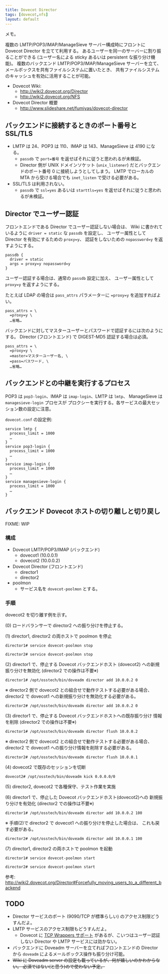 ```yaml
---
title: Dovecot Director
tags: [dovecot,nfs]
layout: default
---
```


メモ。

複数の LMTP/POP3/IMAP/ManageSieve サーバー構成時にフロントに Dovecot Director を立てて利用する。
あるユーザーを同一のサーバーに割り振ることができる (ユーザー名による sticky
あるいは persistent な振り分け機能)。
複数のバックエンド LMTP/POP3/IMAP/ManageSieve サーバーを立て、
メールボックスを共有ファイルシステムに置いたとき、
共有ファイルシステムのキャッシュを有効に活用することが可能。

* Dovecot Wiki:
    * <http://wiki2.dovecot.org/Director>
    * <http://wiki2.dovecot.org/NFS>
* Dovecot Director 概要
    * <http://www.slideshare.net/fumiyas/dovecot-director>

バックエンドに接続するときのポート番号と SSL/TLS
----------------------------------------------------------------------

* LMTP は 24、POP3 は 110、IMAP は 143、ManageSieve は 4190 になる。
    * `passdb` で `port=番号` を返せばそれに従うと思われるが未検証。
    * Director 側が UNIX ドメインソケット (`unix_listener`)
      だとバックエンドのポート番号 0 に接続しようとしてしまう。
      LMTP でローカルの MTA から受ける場合でも `inet_listen` で受ける必要がある。
* SSL/TLS は利用されない。
    * `passdb` で `ssl=yes` あるいは `starttls=yes` を返せばそれに従うと思われるが未検証。

Director でユーザー認証
----------------------------------------------------------------------

フロントエンドである Director でユーザー認証しない場合は、
Wiki に書かれているように `driver = static` な `passdb` を設定し、
ユーザー属性として Director を有効にするための `proxy=y`、
認証をしないための `nopassword=y` を返すようにする。

```
passdb {
  driver = static
  args = proxy=y nopassword=y
}
```

ユーザー認証する場合は、通常の `passdb` 設定に加え、
ユーザー属性として `proxy=y` を返すようにする。

たとえば LDAP の場合は `pass_attrs` パラメーターに `=proxy=y` を追加すればよい。

```
pass_attrs = \
  =proxy=y \
  …省略…
```

バックエンドに対してマスターユーザーとパスワードで認証するには次のようにする。
Director (フロントエンド) で DIGEST-MD5 認証する場合は必須。

```
pass_attrs = \
  =proxy=y \
  =master=マスターユーザー名, \
  =pass=パスワード, \
  …省略…
```

バックエンドとの中継を実行するプロセス
----------------------------------------------------------------------

POP3 は `pop3-login`、IMAP は `imap-login`、LMTP は `lmtp`、
ManageSieve は `managesieve-login` プロセスが
プロクシーを実行する。各サービスの最大セッション数の設定に注意。

`dovecot.conf` の設定例:

```
service lmtp {
  process_limit = 1000
  …
}
service pop3-login {
  process_limit = 1000
  …
}
service imap-login {
  process_limit = 1000
  …
}
service managesieve-login {
  process_limit = 1000
  …
}
```

バックエンド Dovecot ホストの切り離しと切り戻し
----------------------------------------------------------------------

FIXME: WIP

### 構成

* Dovecot LMTP/POP3/IMAP (バックエンド)
    * dovecot1 (10.0.0.1)
    * dovecot2 (10.0.0.2)
* Dovecot Director (フロントエンド)
    * director1
    * director2
* poolmon
    * サービス名を `dovecot-poolmon` とする。

### 手順

dovecot2 を切り離す例を示す。

(0) ロードバランサーで director2 への振り分けを停止する。

(1) director1, director2 の両ホストで poolmon を停止

```console
director1# service dovecot-poolmon stop
```

```console
director2# service dovecot-poolmon stop
```

(2) director1 で、停止する Dovecot バックエンドホスト (dovecot2)
    への新規振り分けを無効化 (director2 での操作は不要※)

```console
director1# /opt/osstech/bin/doveadm director add 10.0.0.2 0
```

※ director2 側で dovecot2 との組合せで動作テストする必要がある場合、
director2 で dovecot1 への新規振り分けを無効化する必要がある。

```console
director2# /opt/osstech/bin/doveadm director add 10.0.0.2 0
```

(3) director1 で、停止する Dovecot バックエンドホストへの既存振り分け
    情報を削除 (director2 での操作は不要※)

```console
director1# /opt/osstech/bin/doveadm director flush 10.0.0.2
```

※ director2 側で dovecot2 との組合せで動作テストする必要がある場合、
director2 で dovecot1 への振り分け情報を削除する必要がある。

```console
director2# /opt/osstech/bin/doveadm director flush 10.0.0.1
```

(4) dovecot2 で既存のセッションを切断

```console
dovecot2# /opt/osstech/bin/doveadm kick 0.0.0.0/0
```

(5) director2, dovecot2 で各種保守、テスト作業を実施

(6) director1 で、停止した Dovecot バックエンドホスト(dovecot2)への
    新規振り分けを有効化 (director2 での操作は不要※)

```console
director1# /opt/osstech/bin/doveadm director add 10.0.0.2 100
```

※ 手順(2)で director2 で dovecot1 への振り分けを停止した場合は、
これも戻す必要がある。

```console
director2# /opt/osstech/bin/doveadm director add 10.0.0.1 100
```

(7) director1, director2 の両ホストで poolmon を起動

```console
director1# service dovecot-poolmon start
```

```console
director2# service dovecot-poolmon start
```

参考:
  <http://wiki2.dovecot.org/Director#Forcefully_moving_users_to_a_different_backend>

TODO
----------------------------------------------------------------------

* Director サービスのポート (9090/TCP が標準らしい) のアクセス制限どうすんだよ。
* LMTP サービスのアクセス制限もどうすんだよ。
    * Dovecot に
      [TCP Wrappers サポート](http://wiki2.dovecot.org/LoginProcess#TCP_wrappers_support)
      があるが、こいつはユーザー認証しない Director や LMTP サービスには効かない。
* バックエンドに Doveadm サーバーを立てればフロントエンドの Director から
  `doveadm` によるメールボックス操作も振り分け可能。
* ~~Wiki に Doveadm server の設定も載っているが、何が嬉しいのかわからない。
  必須ではない(と思う)ので使わない予定。~~
